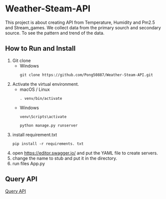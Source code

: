 # Weather-Steam-API
This project is about creating API from Temperature, Humidity and Pm2.5 and Stream_games. We collect data from the primary sourch and secondary source. To see the pattern and trend of the data.

## How to Run and Install
1. Git clone
   * Windows
     ```
     git clone https://github.com/Pong50887/Weather-Steam-API.git
     ```
2. Activate the virtual environment.
   * macOS / Linux
     ```
     . venv/bin/activate 
     ```
   * Windows
     ```
     venv\Scripts\activate
     ```
     ```
     python manage.py runserver
     ```
3. install requirement.txt
     ```
     pip install -r requirements. txt
     ```
4. open https://editor.swagger.io/ and put the YAML file to create servers.
5. change the name to stub and put it in the directory.
6. run files App.py

## Query API
[Query API](https://github.com/Pong50887/Weather-Steam-API/wiki/API-Endpoint)

